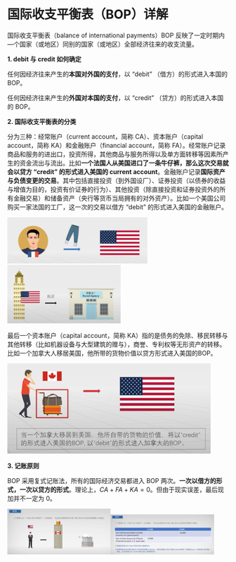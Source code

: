# 国际收支平衡表（BOP）详解

国际收支平衡表（balance of international payments）BOP 反映了一定时期内—个国家（或地区）同别的国家（或地区）全部经济往来的收支流量。



**1. debit 与 credit 如何确定**

任何因经济往来产生的**本国对外国的支付**，以 “debit” （借方）的形式进入本国的 BOP。

任何因经济往来产生的**外国对本国的支付**，以 “credit” （贷方）的形式进入本国的 BOP。

**2. 国际收支平衡表的分类**

分为三种：经常账户（current account，简称 CA）、资本账户（capital account，简称 KA）和金融账户（financial account，简称 FA）。经常账户记录商品和服务的进出口，投资所得，其他商品与服务所得以及单方面转移等因素所产生的资金流出与流出。比如**一个法国人从美国进口了一条牛仔裤，那么这次交易就会以贷方 “credit” 的形式进入美国的 current account**。金融账户记录**国际资产与负债变更的交易**。其中包括直接投资（到外国设厂）、证券投资（以债券的收益与增值为目的，投资有价证券的行为）、其他投资（除直接投资和证券投资外的所有金融交易）和储备资产（央行等货币当局拥有的对外资产）。比如一个美国公司购买一家法国的工厂，这一次的交易以借方 “debit” 的形式进入美国的金融账户。

<img src="myimages\image-20200527143351292.png" alt="image-20200527143351292" style="zoom:45%;" />                                           <img src="myimages\image-20200527144658507.png" alt="image-20200527144658507" style="zoom:30%;" />

最后一个资本账户（capital account，简称 KA）指的是债务的免除、移民转移与其他转移（比如机器设备与大型建筑的赠与），商誉、专利权等无形资产的转移。比如一个加拿大人移居美国，他所带的货物价值以贷方形式进入美国的BOP。

<img src="myimages\image-20200527145332013.png" alt="image-20200527145332013" style="zoom:50%;" />

**3. 记账原则**

BOP 采用复式记账法，所有的国际经济交易都进入 BOP 两次。**一次以借方的形式，一次以贷方的形式**。理论上，$CA+FA+KA=0$。但由于现实误差，最后现加并不一定为 0。

 <img src="myimages\image-20200527145936782.png" alt="image-20200527145936782" style="zoom:23%;" /><img src="myimages\image-20200527150159508.png" alt="image-20200527150159508" style="zoom:23%;" />